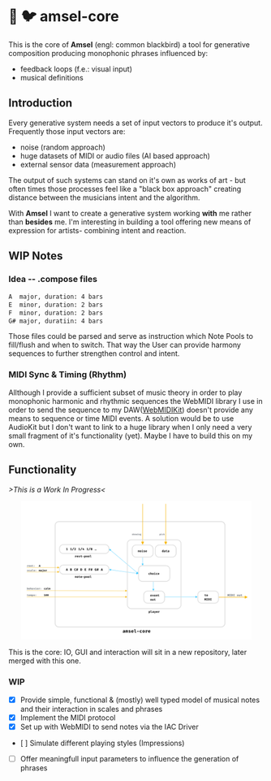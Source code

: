 # :crystal_ball: :bird: amsel-core

This is the core of **Amsel** (engl: common blackbird) a tool for generative composition producing monophonic phrases influenced by:
- feedback loops (f.e.: visual input)
- musical definitions

## Introduction

Every generative system needs a set of input vectors to produce it's output. Frequently those input vectors are:
- noise (random approach)
- huge datasets of MIDI or audio files (AI based approach)
- external sensor data (measurement approach)

The output of such systems can stand on it's own as works of art - but often times those processes feel like a "black box approach" creating
distance between the musicians intent and the algorithm. 

With **Amsel** I want to create a generative system working **with** me rather than **besides** me. I'm interesting in building a tool offering
new means of expression for artists- combining intent and reaction.

## WIP Notes

### Idea -- .compose files
```
A  major, duration: 4 bars
E  minor, duration: 2 bars
F  minor, duration: 2 bars
G# major, duratiin: 4 bars
```
Those files could be parsed and serve as instruction which Note Pools to fill/flush and when to switch. 
That way the User can provide harmony sequences to further strengthen control and intent.

### MIDI Sync & Timing (Rhythm)

Allthough I provide a sufficient subset of music theory in order to play monophonic harmonic and rhythmic 
sequences the WebMIDI library I use in order to send the sequence to my
DAW([WebMIDIKit](https://github.com/adamnemecek/WebMIDIKit/)) doesn't provide any means to sequence or
time MIDI events. A solution would be to use AudioKit but I don't want to link to a huge library when I only need
a very small fragment of it's functionality (yet). Maybe I have to build this on my own.

## Functionality

*>This is a Work In Progress<*

<p align="center">
<img src="https://github.com/nkleemann/amsel-core/blob/master/doc/schematic.png" width="90%" height="80%"/>
</p>

This is the core: IO, GUI and interaction will sit in a new repository, later merged with this one.

### WIP

- [x] Provide simple, functional & (mostly) well typed model of musical notes and their interaction in scales and phrases
- [x] Implement the MIDI protocol
- [x] Set up with WebMIDI to send notes via the IAC Driver
- [ ] Simulate different playing styles (Impressions)
- [ ] Offer meaningfull input parameters to influence the generation of phrases

